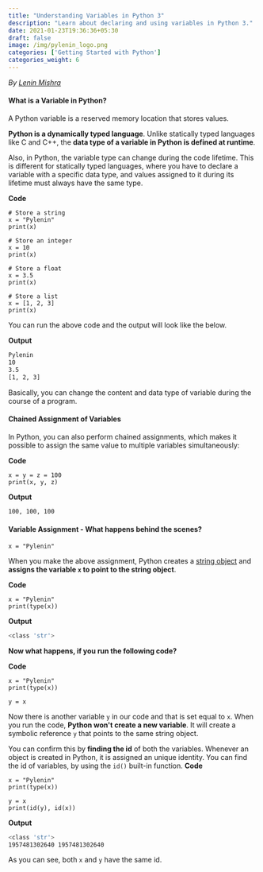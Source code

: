 ```yaml
---
title: "Understanding Variables in Python 3"
description: "Learn about declaring and using variables in Python 3."
date: 2021-01-23T19:36:36+05:30
draft: false
image: /img/pylenin_logo.png
categories: ['Getting Started with Python']
categories_weight: 6
---
```

<div class="sharethis-inline-follow-buttons"></div>

*By [Lenin Mishra](https://www.pylenin.com/authors/#lenin-mishra)*

#### What is a Variable in Python?

A Python variable is a reserved memory location that stores values.

**Python is a dynamically typed language**. 
Unlike statically typed languages like C and C++, 
the **data type of a variable in Python is defined at runtime**. 

Also, in Python, the variable type can change during 
the code lifetime. 
This is different for statically typed languages, 
where you have to declare a variable with a specific data type, 
and values assigned to it during its lifetime must always have the same type.

**Code**

```python3
# Store a string
x = "Pylenin"
print(x)

# Store an integer
x = 10
print(x)

# Store a float
x = 3.5
print(x)

# Store a list
x = [1, 2, 3]
print(x)
```

You can run the above code and the output will look like the below.

**Output**

```bash
Pylenin
10
3.5
[1, 2, 3]
```

Basically, you can change the content and data type of variable during the course of a program.



#### Chained Assignment of Variables

In Python, you can also perform chained assignments, 
which makes it possible to assign the same value to 
multiple variables simultaneously:

**Code**

```python3
x = y = z = 100
print(x, y, z)
```

**Output**

```bash
100, 100, 100
```

#### Variable Assignment - What happens behind the scenes?

```python3
x = "Pylenin"
```

When you make the above assignment, Python creates a [string object](https://www.pylenin.com/categories/python-strings/) and **assigns the variable `x` to point to the string object**.

**Code**

```python3
x = "Pylenin"
print(type(x))
```

**Output**

```bash
<class 'str'>
```

**Now what happens, if you run the following code?**

**Code**

```python3
x = "Pylenin"
print(type(x))

y = x
```

Now there is another variable `y` in our code and that is set equal to `x`.
When you run the code, **Python won't create a new variable**. 
It will create a symbolic reference `y` that points to the same string object.

You can confirm this by **finding the id** of both the variables. Whenever an object is created in Python, it is assigned an unique identity.
You can find the id of variables, by using the `id()` built-in function.
**Code**

```python3
x = "Pylenin"
print(type(x))

y = x
print(id(y), id(x))
```

**Output**

```bash
<class 'str'>
1957481302640 1957481302640
```

As you can see, both `x` and `y` have the same id.